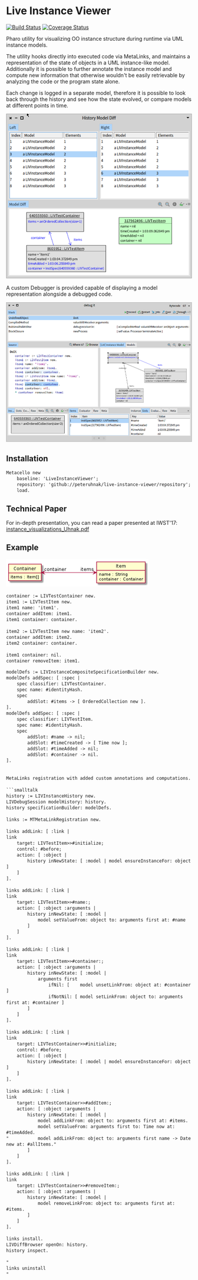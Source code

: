 # Live Instance Viewer
[![Build Status](https://travis-ci.org/peteruhnak/live-instance-viewer.svg?branch=master)](https://travis-ci.org/peteruhnak/live-instance-viewer) [![Coverage Status](https://coveralls.io/repos/github/peteruhnak/live-instance-viewer/badge.svg)](https://coveralls.io/github/peteruhnak/live-instance-viewer)

Pharo utility for visualizing OO instance structure during runtime via UML instance models.

The utility hooks directly into executed code via MetaLinks, and maintains a representation of the state of objects in a UML instance-like model. Additionally it is possible to further annotate the instance model and compute new information that otherwise wouldn't be easily retrievable by analyzing the code or the program state alone.

Each change is logged in a separate model, therefore it is possible to look back through the history and see how the state evolved, or compare models at different points in time.

![](figures/model-diff-browser.png)

A custom Debugger is provided capable of displaying a model representation alongside a debugged code.

![](figures/debugger-view.png)

## Installation

```smalltalk
Metacello new
	baseline: 'LiveInstanceViewer';
	repository: 'github://peteruhnak/live-instance-viewer/repository';
	load.
```

## Technical Paper

For in-depth presentation, you can read a paper presented at IWST'17: [instance_visualizations_Uhnak.pdf](instance_visualizations_Uhnak.pdf)

## Example

![](figures/container-model.png)

```smalltalk
container := LIVTestContainer new.
item1 := LIVTestItem new.
item1 name: 'item1'.
container addItem: item1.
item1 container: container.

item2 := LIVTestItem new name: 'item2'.
container addItem: item2.
item2 container: container.

item1 container: nil.
container removeItem: item1.
```

```smalltalk
modelDefs := LIVInstanceCompositeSpecificationBuilder new.
modelDefs addSpec: [ :spec |
	spec classifier: LIVTestContainer.
	spec name: #identityHash.
	spec
		addSlot: #items -> [ OrderedCollection new ].
].
modelDefs addSpec: [ :spec |
	spec classifier: LIVTestItem.
	spec name: #identityHash.
	spec
		addSlot: #name -> nil;
		addSlot: #timeCreated -> [ Time now ];
		addSlot: #timeAdded -> nil;
		addSlot: #container -> nil.
].


MetaLinks registration with added custom annotations and computations.

```smalltalk
history := LIVInstanceHistory new.
LIVDebugSession modelHistory: history.
history specificationBuilder: modelDefs.

links := MTMetaLinkRegistration new.

links addLink: [ :link |
link
	target: LIVTestItem>>#initialize;
	control: #before;
	action: [ :object |
		history inNewState: [ :model | model ensureInstanceFor: object ]
	]
].

links addLink: [ :link |
link
	target: LIVTestItem>>#name:;
	action: [ :object :arguments |
		history inNewState: [ :model |
			model setValueFrom: object to: arguments first at: #name
		]
	]
].

links addLink: [ :link |
link
	target: LIVTestItem>>#container:;
	action: [ :object :arguments |
		history inNewState: [ :model |
			arguments first
				ifNil: [ 	model unsetLinkFrom: object at: #container ]
				ifNotNil: [ model setLinkFrom: object to: arguments first at: #container ]
		]
	]
].

links addLink: [ :link |
link
	target: LIVTestContainer>>#initialize;
	control: #before;
	action: [ :object |
		history inNewState: [ :model | model ensureInstanceFor: object ]
	]
].

links addLink: [ :link |
link
	target: LIVTestContainer>>#addItem:;
	action: [ :object :arguments |
		history inNewState: [ :model |
			model addLinkFrom: object to: arguments first at: #items.
			model setValueFrom: arguments first to: Time now at: #timeAdded.
"			model addLinkFrom: object to: arguments first name -> Date new at: #allItems."
		]
	]
].

links addLink: [ :link |
link
	target: LIVTestContainer>>#removeItem:;
	action: [ :object :arguments |
		history inNewState: [ :model |
			model removeLinkFrom: object to: arguments first at: #items.
		]
	]
].
	
links install.
LIVDiffBrowser openOn: history.
history inspect.

"
links uninstall
"
```